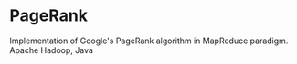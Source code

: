 PageRank
========

Implementation of Google's PageRank algorithm in MapReduce paradigm. Apache Hadoop, Java
